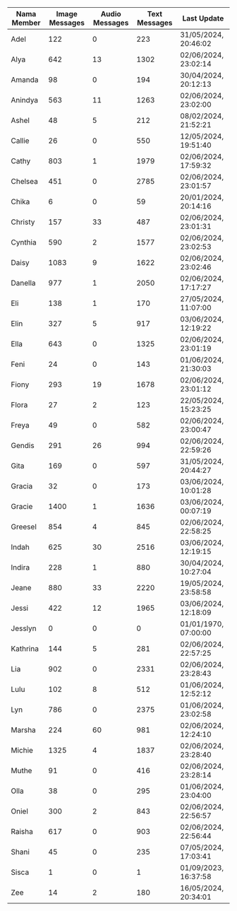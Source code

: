 | Nama Member | Image Messages | Audio Messages | Text Messages | Last Update |
| ------ | -------------- | -------------- | ------------- | ------------ |
| Adel | 122 | 0 | 223 | 31/05/2024, 20:46:02 |
| Alya | 642 | 13 | 1302 | 02/06/2024, 23:02:14 |
| Amanda | 98 | 0 | 194 | 30/04/2024, 20:12:13 |
| Anindya | 563 | 11 | 1263 | 02/06/2024, 23:02:00 |
| Ashel | 48 | 5 | 212 | 08/02/2024, 21:52:21 |
| Callie | 26 | 0 | 550 | 12/05/2024, 19:51:40 |
| Cathy | 803 | 1 | 1979 | 02/06/2024, 17:59:32 |
| Chelsea | 451 | 0 | 2785 | 02/06/2024, 23:01:57 |
| Chika | 6 | 0 | 59 | 20/01/2024, 20:14:16 |
| Christy | 157 | 33 | 487 | 02/06/2024, 23:01:31 |
| Cynthia | 590 | 2 | 1577 | 02/06/2024, 23:02:53 |
| Daisy | 1083 | 9 | 1622 | 02/06/2024, 23:02:46 |
| Danella | 977 | 1 | 2050 | 02/06/2024, 17:17:27 |
| Eli | 138 | 1 | 170 | 27/05/2024, 11:07:00 |
| Elin | 327 | 5 | 917 | 03/06/2024, 12:19:22 |
| Ella | 643 | 0 | 1325 | 02/06/2024, 23:01:19 |
| Feni | 24 | 0 | 143 | 01/06/2024, 21:30:03 |
| Fiony | 293 | 19 | 1678 | 02/06/2024, 23:01:12 |
| Flora | 27 | 2 | 123 | 22/05/2024, 15:23:25 |
| Freya | 49 | 0 | 582 | 02/06/2024, 23:00:47 |
| Gendis | 291 | 26 | 994 | 02/06/2024, 22:59:26 |
| Gita | 169 | 0 | 597 | 31/05/2024, 20:44:27 |
| Gracia | 32 | 0 | 173 | 03/06/2024, 10:01:28 |
| Gracie | 1400 | 1 | 1636 | 03/06/2024, 00:07:19 |
| Greesel | 854 | 4 | 845 | 02/06/2024, 22:58:25 |
| Indah | 625 | 30 | 2516 | 03/06/2024, 12:19:15 |
| Indira | 228 | 1 | 880 | 30/04/2024, 10:27:04 |
| Jeane | 880 | 33 | 2220 | 19/05/2024, 23:58:58 |
| Jessi | 422 | 12 | 1965 | 03/06/2024, 12:18:09 |
| Jesslyn | 0 | 0 | 0 | 01/01/1970, 07:00:00 |
| Kathrina | 144 | 5 | 281 | 02/06/2024, 22:57:25 |
| Lia | 902 | 0 | 2331 | 02/06/2024, 23:28:43 |
| Lulu | 102 | 8 | 512 | 01/06/2024, 12:52:12 |
| Lyn | 786 | 0 | 2375 | 01/06/2024, 23:02:58 |
| Marsha | 224 | 60 | 981 | 02/06/2024, 12:24:10 |
| Michie | 1325 | 4 | 1837 | 02/06/2024, 23:28:40 |
| Muthe | 91 | 0 | 416 | 02/06/2024, 23:28:14 |
| Olla | 38 | 0 | 295 | 01/06/2024, 23:04:00 |
| Oniel | 300 | 2 | 843 | 02/06/2024, 22:56:57 |
| Raisha | 617 | 0 | 903 | 02/06/2024, 22:56:44 |
| Shani | 45 | 0 | 235 | 07/05/2024, 17:03:41 |
| Sisca | 1 | 0 | 1 | 01/09/2023, 16:37:58 |
| Zee | 14 | 2 | 180 | 16/05/2024, 20:34:01 |
